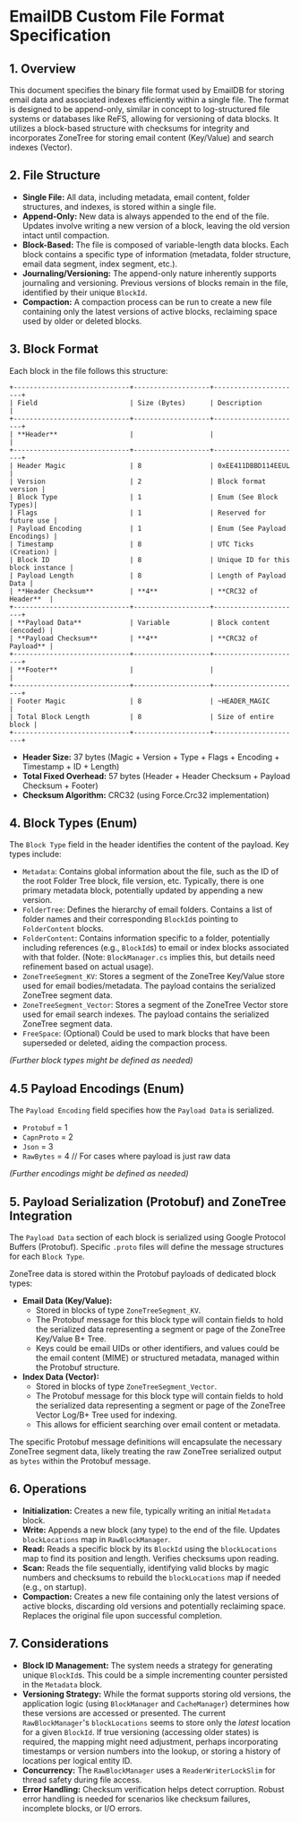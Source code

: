 # EmailDB Custom File Format Specification

## 1. Overview

This document specifies the binary file format used by EmailDB for storing email data and associated indexes efficiently within a single file. The format is designed to be append-only, similar in concept to log-structured file systems or databases like ReFS, allowing for versioning of data blocks. It utilizes a block-based structure with checksums for integrity and incorporates ZoneTree for storing email content (Key/Value) and search indexes (Vector).

## 2. File Structure

-   **Single File:** All data, including metadata, email content, folder structures, and indexes, is stored within a single file.
-   **Append-Only:** New data is always appended to the end of the file. Updates involve writing a new version of a block, leaving the old version intact until compaction.
-   **Block-Based:** The file is composed of variable-length data blocks. Each block contains a specific type of information (metadata, folder structure, email data segment, index segment, etc.).
-   **Journaling/Versioning:** The append-only nature inherently supports journaling and versioning. Previous versions of blocks remain in the file, identified by their unique `BlockId`.
-   **Compaction:** A compaction process can be run to create a new file containing only the latest versions of active blocks, reclaiming space used by older or deleted blocks.

## 3. Block Format

Each block in the file follows this structure:

```
+-----------------------------+-------------------+----------------------+
| Field                       | Size (Bytes)      | Description          |
+-----------------------------+-------------------+----------------------+
| **Header**                  |                   |                      |
+-----------------------------+-------------------+----------------------+
| Header Magic                | 8                 | 0xEE411DBBD114EEUL   |
| Version                     | 2                 | Block format version |
| Block Type                  | 1                 | Enum (See Block Types)|
| Flags                       | 1                 | Reserved for future use |
| Payload Encoding            | 1                 | Enum (See Payload Encodings) |
| Timestamp                   | 8                 | UTC Ticks (Creation) |
| Block ID                    | 8                 | Unique ID for this block instance |
| Payload Length              | 8                 | Length of Payload Data |
| **Header Checksum**         | **4**             | **CRC32 of Header**  |
+-----------------------------+-------------------+----------------------+
| **Payload Data**            | Variable          | Block content (encoded) |
| **Payload Checksum**        | **4**             | **CRC32 of Payload** |
+-----------------------------+-------------------+----------------------+
| **Footer**                  |                   |                      |
+-----------------------------+-------------------+----------------------+
| Footer Magic                | 8                 | ~HEADER_MAGIC        |
| Total Block Length          | 8                 | Size of entire block |
+-----------------------------+-------------------+----------------------+
```

-   **Header Size:** 37 bytes (Magic + Version + Type + Flags + Encoding + Timestamp + ID + Length)
-   **Total Fixed Overhead:** 57 bytes (Header + Header Checksum + Payload Checksum + Footer)
-   **Checksum Algorithm:** CRC32 (using Force.Crc32 implementation)

## 4. Block Types (Enum)

The `Block Type` field in the header identifies the content of the payload. Key types include:

-   `Metadata`: Contains global information about the file, such as the ID of the root Folder Tree block, file version, etc. Typically, there is one primary metadata block, potentially updated by appending a new version.
-   `FolderTree`: Defines the hierarchy of email folders. Contains a list of folder names and their corresponding `BlockId`s pointing to `FolderContent` blocks.
-   `FolderContent`: Contains information specific to a folder, potentially including references (e.g., `BlockId`s) to email or index blocks associated with that folder. (Note: `BlockManager.cs` implies this, but details need refinement based on actual usage).
-   `ZoneTreeSegment_KV`: Stores a segment of the ZoneTree Key/Value store used for email bodies/metadata. The payload contains the serialized ZoneTree segment data.
-   `ZoneTreeSegment_Vector`: Stores a segment of the ZoneTree Vector store used for email search indexes. The payload contains the serialized ZoneTree segment data.
-   `FreeSpace`: (Optional) Could be used to mark blocks that have been superseded or deleted, aiding the compaction process.

*(Further block types might be defined as needed)*

## 4.5 Payload Encodings (Enum)

The `Payload Encoding` field specifies how the `Payload Data` is serialized.

- `Protobuf` = 1
- `CapnProto` = 2
- `Json` = 3
- `RawBytes` = 4 // For cases where payload is just raw data

*(Further encodings might be defined as needed)*

## 5. Payload Serialization (Protobuf) and ZoneTree Integration

The `Payload Data` section of each block is serialized using Google Protocol Buffers (Protobuf). Specific `.proto` files will define the message structures for each `Block Type`.

ZoneTree data is stored within the Protobuf payloads of dedicated block types:

-   **Email Data (Key/Value):**
    -   Stored in blocks of type `ZoneTreeSegment_KV`.
    -   The Protobuf message for this block type will contain fields to hold the serialized data representing a segment or page of the ZoneTree Key/Value B+ Tree.
    -   Keys could be email UIDs or other identifiers, and values could be the email content (MIME) or structured metadata, managed within the Protobuf structure.
-   **Index Data (Vector):**
    -   Stored in blocks of type `ZoneTreeSegment_Vector`.
    -   The Protobuf message for this block type will contain fields to hold the serialized data representing a segment or page of the ZoneTree Vector Log/B+ Tree used for indexing.
    -   This allows for efficient searching over email content or metadata.

The specific Protobuf message definitions will encapsulate the necessary ZoneTree segment data, likely treating the raw ZoneTree serialized output as `bytes` within the Protobuf message.

## 6. Operations

-   **Initialization:** Creates a new file, typically writing an initial `Metadata` block.
-   **Write:** Appends a new block (any type) to the end of the file. Updates `blockLocations` map in `RawBlockManager`.
-   **Read:** Reads a specific block by its `BlockId` using the `blockLocations` map to find its position and length. Verifies checksums upon reading.
-   **Scan:** Reads the file sequentially, identifying valid blocks by magic numbers and checksums to rebuild the `blockLocations` map if needed (e.g., on startup).
-   **Compaction:** Creates a new file containing only the latest versions of active blocks, discarding old versions and potentially reclaiming space. Replaces the original file upon successful completion.

## 7. Considerations

-   **Block ID Management:** The system needs a strategy for generating unique `BlockId`s. This could be a simple incrementing counter persisted in the `Metadata` block.
-   **Versioning Strategy:** While the format supports storing old versions, the application logic (using `BlockManager` and `CacheManager`) determines how these versions are accessed or presented. The current `RawBlockManager`'s `blockLocations` seems to store only the *latest* location for a given `BlockId`. If true versioning (accessing older states) is required, the mapping might need adjustment, perhaps incorporating timestamps or version numbers into the lookup, or storing a history of locations per logical entity ID.
-   **Concurrency:** The `RawBlockManager` uses a `ReaderWriterLockSlim` for thread safety during file access.
-   **Error Handling:** Checksum verification helps detect corruption. Robust error handling is needed for scenarios like checksum failures, incomplete blocks, or I/O errors.